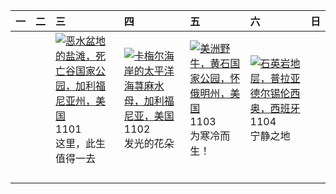 | 一   | 二   | 三                                                                                                                                                                                                          | 四                                                                                                                                                                                          | 五                                                                                                                                                                                     | 六                                                                                                                                                                                           | 日   |
|:----|:----|:-----------------------------------------------------------------------------------------------------------------------------------------------------------------------------------------------------------|:-------------------------------------------------------------------------------------------------------------------------------------------------------------------------------------------|:--------------------------------------------------------------------------------------------------------------------------------------------------------------------------------------|:--------------------------------------------------------------------------------------------------------------------------------------------------------------------------------------------|:----|
|     |     | [![](https://www.bing.com/th?id=OHR.DeathValleySalt_ZH-CN8438207719_320x240.jpg '恶水盆地的盐滩，死亡谷国家公园，加利福尼亚州，美国')](https://www.bing.com/th?id=OHR.DeathValleySalt_ZH-CN8438207719_UHD.jpg)<br>1101<br>这里，此生值得一去 | [![](https://www.bing.com/th?id=OHR.SeaNettles_ZH-CN1735729435_320x240.jpg '卡梅尔海岸的太平洋海荨麻水母，加利福尼亚，美国')](https://www.bing.com/th?id=OHR.SeaNettles_ZH-CN1735729435_UHD.jpg)<br>1102<br>发光的花朵 | [![](https://www.bing.com/th?id=OHR.BisonSnow_ZH-CN2483472629_320x240.jpg '美洲野牛，黄石国家公园，怀俄明州，美国')](https://www.bing.com/th?id=OHR.BisonSnow_ZH-CN2483472629_UHD.jpg)<br>1103<br>为寒冷而生！ | [![](https://www.bing.com/th?id=OHR.SilencioSpain_ZH-CN2955614478_320x240.jpg '石英岩地层，普拉亚德尔锡伦西奥，西班牙')](https://www.bing.com/th?id=OHR.SilencioSpain_ZH-CN2955614478_UHD.jpg)<br>1104<br>宁静之地 |     |
|     |     |                                                                                                                                                                                                            |                                                                                                                                                                                            |                                                                                                                                                                                       |                                                                                                                                                                                             |     |
|     |     |                                                                                                                                                                                                            |                                                                                                                                                                                            |                                                                                                                                                                                       |                                                                                                                                                                                             |     |
|     |     |                                                                                                                                                                                                            |                                                                                                                                                                                            |                                                                                                                                                                                       |                                                                                                                                                                                             |     |
|     |     |                                                                                                                                                                                                            |                                                                                                                                                                                            |                                                                                                                                                                                       |                                                                                                                                                                                             |     |
